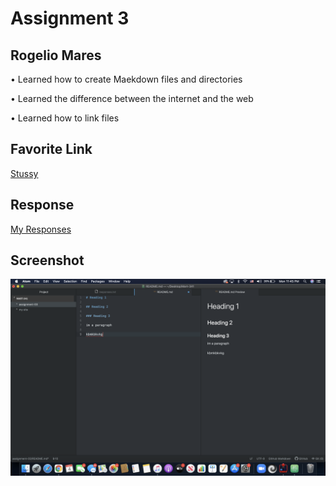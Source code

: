 # Assignment 3
## Rogelio Mares
• Learned how to create Maekdown files and directories

• Learned the difference between the internet and the web

• Learned how to link files 

## Favorite Link
[Stussy](https://www.stussy.com/)


## Response

[My Responses](./Responses.txt)

## Screenshot

![Screenshot](./images/screenshot.png)
